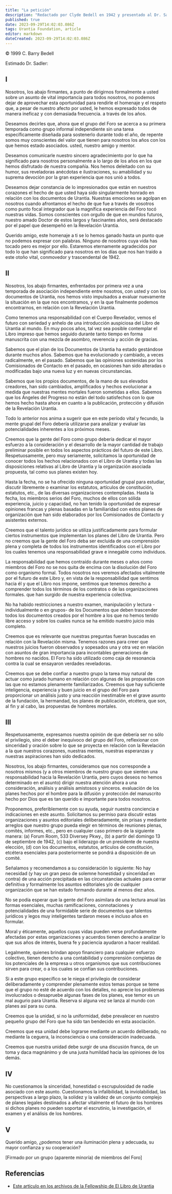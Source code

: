 ```yaml
---
title: "La petición"
description: "Redactado por Clyde Bedell en 1942 y presentado al Dr. Sadler con las firmas de algunos miembros del foro"
published: true
date: 2023-09-29T14:02:03.086Z
tags: Urantia Foundation, article
editor: markdown
dateCreated: 2023-09-29T14:02:03.086Z
---
```


<p class="v-card v-sheet theme--light grey lighten-3 px-2">© 1999 C. Barry Bedell</p>

Estimado Dr. Sadler:

## I

Nosotros, los abajo firmantes, a punto de dirigirnos formalmente a usted sobre un asunto de vital importancia para todos nosotros, no podemos dejar de aprovechar esta oportunidad para rendirle el homenaje y el respeto que, a pesar de nuestro afecto por usted, le hemos expresado todos de manera ineficaz y con demasiada frecuencia. a través de los años.

Deseamos decirles que, ahora que el grupo del Foro se acerca a su primera temporada como grupo informal independiente sin una tarea específicamente diseñada para sostenerlo durante todo el año, de repente somos muy conscientes del valor que tienen para nosotros los años con los que hemos estado asociados. usted, nuestro amigo y mentor.

Deseamos comunicarle nuestro sincero agradecimiento por lo que ha significado para nosotros personalmente a lo largo de los años en los que hemos disfrutado de nuestra compañía. Nos hemos deleitado con su humor, sus reveladoras anécdotas e ilustraciones, su amabilidad y su suprema devoción por la gran experiencia que nos unió a todos.

Deseamos dejar constancia de lo impresionados que están en nuestros corazones el hecho de que usted haya sido singularmente honrado en relación con los documentos de Urantia. Nuestras emociones se agolpan en nosotros cuando afrontamos el hecho de que fue a través de vosotros como punto focal integrador que la magnífica experiencia del Foro tocó nuestras vidas. Somos conscientes con orgullo de que en mundos futuros, nuestro amado Doctor de estos largos y fascinantes años, será destacado por el papel que desempeñó en la Revelación Urantia.

Querido amigo, este homenaje a ti se lo hemos ganado hasta un punto que no podemos expresar con palabras. Ninguno de nosotros cuya vida has tocado pero es mejor por ello. Estaremos eternamente agradecidos por todo lo que han significado para nosotros en los días que nos han traído a este otoño vital, conmovedor y trascendental de 1942.

## II

Nosotros, los abajo firmantes, enfrentados por primera vez a una temporada de asociación independiente entre nosotros, con usted y con los documentos de Urantia, nos hemos visto impulsados ​​a evaluar nuevamente la situación en la que nos encontramos, y en la que finalmente podemos encontrarnos, en relación con la Revelación Urantia.

Como tenemos una responsabilidad con el Cuerpo Revelador, vemos el futuro con seriedad y anhelo de una introducción auspiciosa del Libro de Urantia al mundo. En muy pocos años, tal vez sea posible contemplar el Libro impreso que hemos seguido durante tanto tiempo en forma manuscrita con una mezcla de asombro, reverencia y acción de gracias.

Sabemos que el plan de los Documentos de Urantia ha estado gestándose durante muchos años. Sabemos que ha evolucionado y cambiado, a veces radicalmente, en el pasado. Sabemos que las opiniones sostenidas por los Comisionados de Contacto en el pasado, en ocasiones han sido alteradas o modificadas bajo una nueva luz y en nuevas circunstancias.

Sabemos que los propios documentos, de la mano de sus elevados creadores, han sido cambiados, amplificados y hechos evolucionar a medida que nuestras mentes mortales fueron sometidas a ellos. Sabemos que los Ángeles del Progreso no están del todo satisfechos con lo que hemos hecho hasta ahora en cuanto a la publicación, protección y difusión de la Revelación Urantia.

Todo lo anterior nos anima a sugerir que en este período vital y fecundo, la mente grupal del Foro debería utilizarse para analizar y evaluar las potencialidades inherentes a los próximos meses.

Creemos que la gente del Foro como grupo debería dedicar el mayor esfuerzo a la consideración y el desarrollo de la mayor cantidad de trabajo preliminar posible en todos los aspectos prácticos del futuro de este Libro. Respetuosamente, pero muy seriamente, solicitamos la oportunidad de conocer todos los hechos relacionados con el Libro de Urantia y todas las disposiciones relativas al Libro de Urantia y la organización asociada propuesta, tal como sus planes existen hoy.

Hasta la fecha, no se ha ofrecido ninguna oportunidad grupal para estudiar, discutir libremente o examinar los estatutos, artículos de constitución, estatutos, etc., de las diversas organizaciones contempladas. Hasta la fecha, los miembros serios del Foro, muchos de ellos con sólida experiencia, juicio y capacidad, no han tenido la oportunidad de expresar opiniones francas y plenas basadas en la familiaridad con estos planes de organización que han sido elaborados por los Comisionados de Contacto y asistentes externos.

Creemos que el talento jurídico se utiliza justificadamente para formular ciertos instrumentos que implementan los planes del Libro de Urantia. Pero no creemos que la gente del Foro deba ser excluida de una comprensión plena y completa de todos los instrumentos identificados con el Libro por los cuales tenemos una responsabilidad grave e innegable como individuos.

La responsabilidad que hemos contraído durante meses o años como miembros del Foro no se nos quita de encima con la disolución del Foro como organismo formal. Todos nosotros nos veremos afectados vitalmente por el futuro de este Libro y, en vista de la responsabilidad que sentimos hacia él y que el Libro nos impone, sentimos que tenemos derecho a comprender todos los términos de los contratos o de las organizaciones formales. que han surgido de nuestra experiencia colectiva.

No ha habido restricciones a nuestro examen, manipulación y lectura -individualmente o en grupos- de los Documentos que deben trascender todos los documentos creados por el hombre a los que no hemos tenido libre acceso y sobre los cuales nunca se ha emitido nuestro juicio más completo.

Creemos que es relevante que nuestras preguntas fueran buscadas en relación con la Revelación misma. Tenemos razones para creer que nuestros juicios fueron observados y sopesados ​​una y otra vez en relación con asuntos de gran importancia para incontables generaciones de hombres no nacidos. El Foro ha sido utilizado como caja de resonancia contra la cual se ensayaron verdades reveladoras.

Creemos que se debe confiar a nuestro grupo la tarea muy natural de actuar como jurado humano en relación con algunas de las propuestas con las que no estamos plenamente familiarizados. Creemos que hay suficiente inteligencia, experiencia y buen juicio en el grupo del Foro para proporcionar un análisis justo y una reacción inestimable en el grave asunto de la fundación, la hermandad, los planes de publicación, etcétera, que son, al fin y al cabo, las propuestas de hombres mortales.

## III

Respetuosamente, expresamos nuestra opinión de que debería ser no sólo el privilegio, sino el deber inequívoco del grupo del Foro, reflexionar con sinceridad y oración sobre lo que se proyecta en relación con la Revelación a la que nuestros corazones, nuestras mentes, nuestras esperanzas y nuestras aspiraciones han sido dedicados.

Nosotros, los abajo firmantes, consideramos que nos corresponde a nosotros mismos (y a otros miembros de nuestro grupo que sienten una responsabilidad hacia la Revelación Urantia, pero cuyos deseos no hemos determinado en el asunto) dirigir nuestra atención ahora a una consideración, análisis y análisis amistosos y sinceros. evaluación de los planes hechos por el hombre para la difusión y protección del manuscrito hecho por Dios que es tan querido e importante para todos nosotros.

Proponemos, preferiblemente con su ayuda, seguir nuestra conciencia e indicaciones en este asunto. Solicitamos su permiso para discutir estas organizaciones y asuntos editoriales deliberadamente, sin prisas y mediante arreglos que nuestro grupo pueda elegir en términos de reuniones plenas, comités, informes, etc., pero en cualquier caso primero de la siguiente manera: (a) Forum Room, 533 Diversey Pkwy., (b) a partir del domingo 13 de septiembre de 1942, (c) bajo el liderazgo de un presidente de nuestra elección, (d) con los documentos, estatutos, artículos de constitución, etcétera esenciales para posteriormente se pondrá a disposición de un comité.

Señalamos y recomendamos a su consideración lo siguiente: No hay necesidad (y hay un gran peso de solemne honestidad y sinceridad en contra) de una acción precipitada en las circunstancias actuales para cerrar definitiva y formalmente los asuntos editoriales y/o de cualquier organización que se han estado formando durante al menos diez años.

No se podía esperar que la gente del Foro asimilara de una lectura anual las formas esenciales, muchas ramificaciones, connotaciones y potencialidades de una formidable serie de documentos que talentos jurídicos y legos muy inteligentes tardaron meses e incluso años en formular.

Moral y éticamente, aquellos cuyas vidas pueden verse profundamente afectadas por estas organizaciones y acuerdos tienen derecho a analizar lo que sus años de interés, buena fe y paciencia ayudaron a hacer realidad.

Legalmente, quienes brindan apoyo financiero para cualquier esfuerzo colectivo, tienen derecho a una contabilidad y comprensión completas de los potenciales de la empresa u otros organismos que sus contribuciones sirven para crear, o a los cuales se confían sus contribuciones.

Si a este grupo específico se le niega el privilegio de considerar deliberadamente y comprender plenamente estos temas porque se teme que el grupo no esté de acuerdo con los detalles, no aprecie los problemas involucrados o desapruebe algunas fases de los planes, ese temor es un mal augurio para Urantia. Reserva si alguna vez se lanza al mundo con planes así para su cuna.

Creemos que la unidad, si no la uniformidad, debe prevalecer en nuestro pequeño grupo del Foro que ha sido tan bendecido en esta asociación.

Creemos que esa unidad debe lograrse mediante un acuerdo deliberado, no mediante la ceguera, la inconsciencia o una consideración inadecuada.

Creemos que nuestra unidad debe surgir de una discusión franca, de un toma y daca magnánimo y de una justa humildad hacia las opiniones de los demás.

## IV

No cuestionamos la sinceridad, honestidad o escrupulosidad de nadie asociado con este asunto. Cuestionamos la infalibilidad, la inviolabilidad, las perspectivas a largo plazo, la solidez y la validez de un conjunto complejo de planes legales destinados a afectar vitalmente el futuro de los hombres si dichos planes no pueden soportar el escrutinio, la investigación, el examen y el análisis de los hombres.

## V

Querido amigo, ¿podemos tener una iluminación plena y adecuada, su mayor confianza y su cooperación?

[Firmado por un grupo (aparente minoría) de miembros del Foro]

## Referencias

* [Este artículo en los archivos de la Fellowship de El Libro de Urantia](https://archive.urantiabook.org/archive/history/bedell_petition.htm)